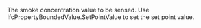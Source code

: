 ﻿The smoke concentration value to be sensed. Use IfcPropertyBoundedValue.SetPointValue to set the set point value.